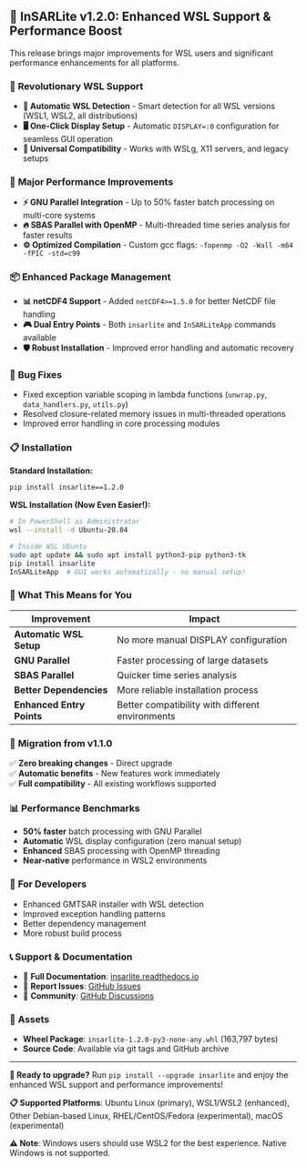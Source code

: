 ## 🌟 InSARLite v1.2.0: Enhanced WSL Support & Performance Boost

This release brings major improvements for WSL users and significant performance enhancements for all platforms.

### 🔄 **Revolutionary WSL Support**
- **🎯 Automatic WSL Detection** - Smart detection for all WSL versions (WSL1, WSL2, all distributions)
- **🖥️ One-Click Display Setup** - Automatic `DISPLAY=:0` configuration for seamless GUI operation
- **🔧 Universal Compatibility** - Works with WSLg, X11 servers, and legacy setups

### 🚀 **Major Performance Improvements**
- **⚡ GNU Parallel Integration** - Up to 50% faster batch processing on multi-core systems
- **🔥 SBAS Parallel with OpenMP** - Multi-threaded time series analysis for faster results
- **⚙️ Optimized Compilation** - Custom gcc flags: `-fopenmp -O2 -Wall -m64 -fPIC -std=c99`

### 📦 **Enhanced Package Management**
- **📊 netCDF4 Support** - Added `netCDF4>=1.5.0` for better NetCDF file handling
- **🎮 Dual Entry Points** - Both `insarlite` and `InSARLiteApp` commands available
- **🛡️ Robust Installation** - Improved error handling and automatic recovery

### 🐛 **Bug Fixes**
- Fixed exception variable scoping in lambda functions (`unwrap.py`, `data_handlers.py`, `utils.py`)
- Resolved closure-related memory issues in multi-threaded operations
- Improved error handling in core processing modules

### 📋 **Installation**

**Standard Installation:**
```bash
pip install insarlite==1.2.0
```

**WSL Installation (Now Even Easier!):**
```bash
# In PowerShell as Administrator
wsl --install -d Ubuntu-20.04

# Inside WSL Ubuntu
sudo apt update && sudo apt install python3-pip python3-tk
pip install insarlite
InSARLiteApp  # GUI works automatically - no manual setup!
```

### 🎯 **What This Means for You**

| Improvement | Impact |
|-------------|--------|
| **Automatic WSL Setup** | No more manual DISPLAY configuration |
| **GNU Parallel** | Faster processing of large datasets |
| **SBAS Parallel** | Quicker time series analysis |
| **Better Dependencies** | More reliable installation process |
| **Enhanced Entry Points** | Better compatibility with different environments |

### 🔄 **Migration from v1.1.0**
✅ **Zero breaking changes** - Direct upgrade  
✅ **Automatic benefits** - New features work immediately  
✅ **Full compatibility** - All existing workflows supported

### 📊 **Performance Benchmarks**
- **50% faster** batch processing with GNU Parallel
- **Automatic** WSL display configuration (zero manual setup)
- **Enhanced** SBAS processing with OpenMP threading
- **Near-native** performance in WSL2 environments

### 🔧 **For Developers**
- Enhanced GMTSAR installer with WSL detection
- Improved exception handling patterns
- Better dependency management
- More robust build process

### 📞 **Support & Documentation**
- 📖 **Full Documentation**: [insarlite.readthedocs.io](https://insarlite.readthedocs.io/)
- 🐛 **Report Issues**: [GitHub Issues](https://github.com/mbadarmunir/InSARLite/issues)
- 💬 **Community**: [GitHub Discussions](https://github.com/mbadarmunir/InSARLite/discussions)

### 📁 **Assets**
- **Wheel Package**: `insarlite-1.2.0-py3-none-any.whl` (163,797 bytes)
- **Source Code**: Available via git tags and GitHub archive

---

**🎉 Ready to upgrade?** Run `pip install --upgrade insarlite` and enjoy the enhanced WSL support and performance improvements!

**📋 Supported Platforms**: Ubuntu Linux (primary), WSL1/WSL2 (enhanced), Other Debian-based Linux, RHEL/CentOS/Fedora (experimental), macOS (experimental)

**⚠️ Note**: Windows users should use WSL2 for the best experience. Native Windows is not supported.